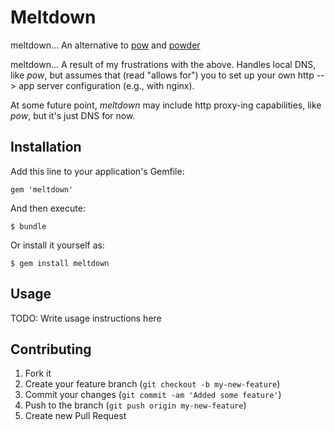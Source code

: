 # Meltdown

meltdown... An alternative to [pow](http://pow.cx/) and
[powder](http://git.io/powder)

meltdown... A result of my frustrations with the above.  Handles local DNS,
like *pow*, but assumes that (read "allows for") you to set up your own
http --> app server configuration (e.g., with nginx).

At some future point, *meltdown* may include http proxy-ing capabilities,
like *pow*, but it's just DNS for now.

## Installation

Add this line to your application's Gemfile:

    gem 'meltdown'

And then execute:

    $ bundle

Or install it yourself as:

    $ gem install meltdown

## Usage

TODO: Write usage instructions here

## Contributing

1. Fork it
2. Create your feature branch (`git checkout -b my-new-feature`)
3. Commit your changes (`git commit -am 'Added some feature'`)
4. Push to the branch (`git push origin my-new-feature`)
5. Create new Pull Request
